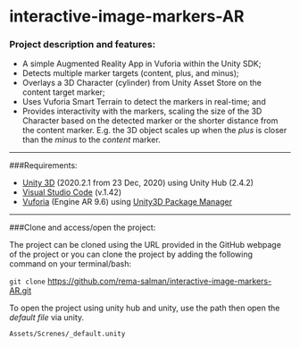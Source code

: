 # interactive-image-markers-AR

### Project description and features:  

- A simple Augmented Reality App in Vuforia within the Unity SDK;
- Detects multiple marker targets (content, plus, and minus);
- Overlays a 3D Character (cylinder) from Unity Asset Store on the content target marker;
- Uses Vuforia Smart Terrain to detect the markers in real-time; and
- Provides interactivity with the markers, scaling the size of the 3D Character based on the detected marker or the shorter distance from the content marker. E.g. the 3D object scales up when the _plus_ is closer than the _minus_ to the _content_ marker. 

----
###Requirements:

- [Unity 3D](https://unity3d.com/get-unity/download/archive) (2020.2.1 from 23 Dec, 2020) using Unity Hub (2.4.2)
- [Visual Studio Code](https://code.visualstudio.com/) (v.1.42) 
- [Vuforia](https://library.vuforia.com/articles/Training/getting-started-with-vuforia-in-unity.html) (Engine AR 9.6) using [Unity3D Package Manager](https://developer.vuforia.com/downloads/sdk)

----
###Clone and access/open the project:

The project can be cloned using the URL provided in the GitHub webpage of the project or you can clone the project by adding the following command on your terminal/bash:

`git clone` <https://github.com/rema-salman/interactive-image-markers-AR.git>


To open the project using unity hub and unity, use the path then open the _default file_ via unity.

`Assets/Screnes/_default.unity`
